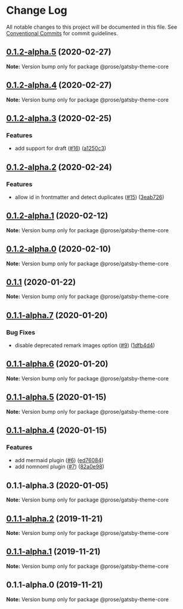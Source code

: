 # Change Log

All notable changes to this project will be documented in this file.
See [Conventional Commits](https://conventionalcommits.org) for commit guidelines.

## [0.1.2-alpha.5](https://github.com/prosejs/prose/compare/@prose/gatsby-theme-core@0.1.2-alpha.4...@prose/gatsby-theme-core@0.1.2-alpha.5) (2020-02-27)

**Note:** Version bump only for package @prose/gatsby-theme-core





## [0.1.2-alpha.4](https://github.com/prosejs/prose/compare/@prose/gatsby-theme-core@0.1.2-alpha.3...@prose/gatsby-theme-core@0.1.2-alpha.4) (2020-02-27)

**Note:** Version bump only for package @prose/gatsby-theme-core





## [0.1.2-alpha.3](https://github.com/prosejs/prose/compare/@prose/gatsby-theme-core@0.1.2-alpha.2...@prose/gatsby-theme-core@0.1.2-alpha.3) (2020-02-25)


### Features

* add support for draft ([#16](https://github.com/prosejs/prose/issues/16)) ([a1250c3](https://github.com/prosejs/prose/commit/a1250c3b504c8e30993089b9e46055fa6ac3ea25))





## [0.1.2-alpha.2](https://github.com/prosejs/prose/compare/@prose/gatsby-theme-core@0.1.2-alpha.1...@prose/gatsby-theme-core@0.1.2-alpha.2) (2020-02-24)


### Features

* allow id in frontmatter and detect duplicates ([#15](https://github.com/prosejs/prose/issues/15)) ([3eab726](https://github.com/prosejs/prose/commit/3eab7269826a52beed51a720c1d8e77ecefd9f14))





## [0.1.2-alpha.1](https://github.com/prosejs/prose/compare/@prose/gatsby-theme-core@0.1.2-alpha.0...@prose/gatsby-theme-core@0.1.2-alpha.1) (2020-02-12)

**Note:** Version bump only for package @prose/gatsby-theme-core





## [0.1.2-alpha.0](https://github.com/prosejs/prose/compare/@prose/gatsby-theme-core@0.1.1...@prose/gatsby-theme-core@0.1.2-alpha.0) (2020-02-10)

**Note:** Version bump only for package @prose/gatsby-theme-core





## [0.1.1](https://github.com/prosejs/prose/compare/@prose/gatsby-theme-core@0.1.1-alpha.7...@prose/gatsby-theme-core@0.1.1) (2020-01-22)

**Note:** Version bump only for package @prose/gatsby-theme-core





## [0.1.1-alpha.7](https://github.com/prosejs/prose/compare/@prose/gatsby-theme-core@0.1.1-alpha.6...@prose/gatsby-theme-core@0.1.1-alpha.7) (2020-01-20)


### Bug Fixes

* disable deprecated remark images option ([#9](https://github.com/prosejs/prose/issues/9)) ([1dfb4d4](https://github.com/prosejs/prose/commit/1dfb4d41a7deed0bec016bd0c91bd64a0eff0bb0))





## [0.1.1-alpha.6](https://github.com/prosejs/prose/compare/@prose/gatsby-theme-core@0.1.1-alpha.5...@prose/gatsby-theme-core@0.1.1-alpha.6) (2020-01-20)

**Note:** Version bump only for package @prose/gatsby-theme-core





## [0.1.1-alpha.5](https://github.com/prosejs/prose/compare/@prose/gatsby-theme-core@0.1.1-alpha.4...@prose/gatsby-theme-core@0.1.1-alpha.5) (2020-01-15)

**Note:** Version bump only for package @prose/gatsby-theme-core





## [0.1.1-alpha.4](https://github.com/prosejs/prose/compare/@prose/gatsby-theme-core@0.1.1-alpha.3...@prose/gatsby-theme-core@0.1.1-alpha.4) (2020-01-15)


### Features

* add mermaid plugin ([#6](https://github.com/prosejs/prose/issues/6)) ([ed76084](https://github.com/prosejs/prose/commit/ed7608423d070a485883bc07e47d74b2ebfa5198))
* add nomnoml plugin ([#7](https://github.com/prosejs/prose/issues/7)) ([82a0e98](https://github.com/prosejs/prose/commit/82a0e98ad6bc1c26dddd9f2b786e56b6e6cbc517))





## 0.1.1-alpha.3 (2020-01-05)

**Note:** Version bump only for package @prose/gatsby-theme-core





## [0.1.1-alpha.2](https://github.com/prosejs/prose/compare/@prose/gatsby-theme-core@0.1.1-alpha.1...@prose/gatsby-theme-core@0.1.1-alpha.2) (2019-11-21)

**Note:** Version bump only for package @prose/gatsby-theme-core





## [0.1.1-alpha.1](https://github.com/prosejs/prose/compare/@prose/gatsby-theme-core@0.1.1-alpha.0...@prose/gatsby-theme-core@0.1.1-alpha.1) (2019-11-21)

**Note:** Version bump only for package @prose/gatsby-theme-core





## 0.1.1-alpha.0 (2019-11-21)

**Note:** Version bump only for package @prose/gatsby-theme-core
